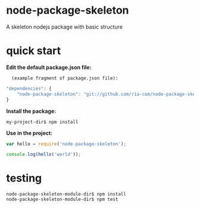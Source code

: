 node-package-skeleton
=====================

A skeleton nodejs package with basic structure


quick start
===========

**Edit the default package.json file:**

      (example fragment of package.json file):

```javascript
"dependencies": {
    "node-package-skeleton": "git://github.com/ria-com/node-package-skeleton.git#master"
}
```

**Install the package:**

    my-project-dir$ npm install

**Use in the project:**

```javascript
var hello = require('node-package-skeleton');

console.log(hello('world'));
```

testing
=======
    node-package-skeleton-module-dir$ npm install
    node-package-skeleton-module-dir$ npm test
